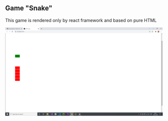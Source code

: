 ## Game "Snake"

This game is rendered only by react framework and based on pure HTML


![alt text](https://github.com/sergorl/game--snake-react/blob/main/demo.png)
